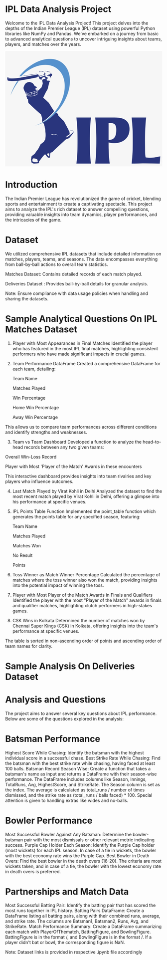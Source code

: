 # IPL Data Analysis Project
Welcome to the IPL Data Analysis Project! This project delves into the depths of the Indian Premier League (IPL) dataset using powerful Python libraries like NumPy and Pandas. We've embarked on a journey from basic to advanced analytical questions to uncover intriguing insights about teams, players, and matches over the years.

![](https://github.com/Sadat-Shakeeb/IPL-Data-Analysis-Using-Python-Libraries/blob/main/155-1559535_ipl-logo-png-2018.png?raw=true)

# Introduction
The Indian Premier League has revolutionized the game of cricket, blending sports and entertainment to create a captivating spectacle. This project aims to analyze the IPL's rich dataset to answer compelling questions, providing valuable insights into team dynamics, player performances, and the intricacies of the game.

# Dataset
We utilized comprehensive IPL datasets that include detailed information on matches, players, teams, and seasons. The data encompasses everything from ball-by-ball actions to overall team statistics.

Matches Dataset: Contains detailed records of each match played.

Deliveries Dataset : Provides ball-by-ball details for granular analysis.

Note: Ensure compliance with data usage policies when handling and sharing the datasets.


# Sample Analytical Questions On IPL Matches Dataset
1. Player with Most Appearances in Final Matches
Identified the player who has featured in the most IPL final matches, highlighting consistent performers who have made significant impacts in crucial games.

2. Team Performance DataFrame
Created a comprehensive DataFrame for each team, detailing:

   Team Name

   Matches Played

   Win Percentage

   Home Win Percentage

   Away Win Percentage

This allows us to compare team performances across different conditions and identify strengths and weaknesses.

3. Team vs Team Dashboard
Developed a function to analyze the head-to-head records between any two given teams:

Overall Win-Loss Record

Player with Most 'Player of the Match' Awards in these encounters

This interactive dashboard provides insights into team rivalries and key players who influence outcomes.

4. Last Match Played by Virat Kohli in Delhi
Analyzed the dataset to find the most recent match played by Virat Kohli in Delhi, offering a glimpse into his performance at specific venues.

5. IPL Points Table Function
Implemented the point_table function which generates the points table for any specified season, featuring:

   Team Name

   Matches Played

   Matches Won

   No Result

   Points

6. Toss Winner as Match Winner Percentage
Calculated the percentage of matches where the toss winner also won the match, providing insights into the potential impact of winning the toss.

7. Player with Most Player of the Match Awards in Finals and Qualifiers
Identified the player with the most "Player of the Match" awards in finals and qualifier matches, highlighting clutch performers in high-stakes games.

8. CSK Wins in Kolkata
Determined the number of matches won by Chennai Super Kings (CSK) in Kolkata, offering insights into the team's performance at specific venues.

The table is sorted in non-ascending order of points and ascending order of team names for clarity.


# Sample Analysis On Deliveries Dataset

# Analysis and Questions
The project aims to answer several key questions about IPL performance.  Below are some of the questions explored in the analysis:

# Batsman Performance
Highest Score While Chasing: Identify the batsman with the highest individual score in a successful chase.
Best Strike Rate While Chasing: Find the batsman with the best strike rate while chasing, having faced at least 100 balls.
Batsman Record Season Wise: Create a function that takes a batsman's name as input and returns a DataFrame with their season-wise performance. The DataFrame includes columns like Season, Innings, TotalRuns, Avg, HighestScore, and StrikeRate. The Season column is set as the index. The average is calculated as total_runs / number of times dismissed, and the strike rate as (total_runs / balls faced) * 100. Special attention is given to handling extras like wides and no-balls.

# Bowler Performance
Most Successful Bowler Against Any Batsman: Determine the bowler-batsman pair with the most dismissals or other relevant metric indicating success.
Purple Cap Holder Each Season: Identify the Purple Cap holder (most wickets) for each IPL season. In case of a tie in wickets, the bowler with the best economy rate wins the Purple Cap.
Best Bowler in Death Overs: Find the best bowler in the death overs (16-20). The criteria are most wickets taken, and in case of a tie, the bowler with the lowest economy rate in death overs is preferred.


# Partnerships and Match Data
Most Successful Batting Pair: Identify the batting pair that has scored the most runs together in IPL history.
Batting Pairs DataFrame: Create a DataFrame listing all batting pairs, along with their combined runs, average, and strike rate. The columns are Batsman1, Batsman2, Runs, Avg, and StrikeRate.
Match Performance Summary: Create a DataFrame summarizing each match with PlayerOfThematch, BattingFigure, and BowlingFigure. BattingFigure is in the format <runs>/<balls>, and BowlingFigure is in the format <wickets>/<runs-conceded>. If a player didn't bat or bowl, the corresponding figure is NaN.

Note: Dataset links is provided in respective .ipynb file accordingly
